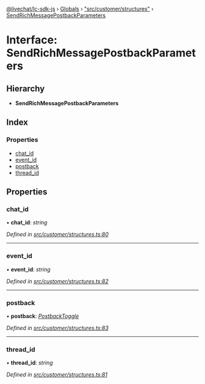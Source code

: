 [@livechat/lc-sdk-js](../README.md) › [Globals](../globals.md) › ["src/customer/structures"](../modules/_src_customer_structures_.md) › [SendRichMessagePostbackParameters](_src_customer_structures_.sendrichmessagepostbackparameters.md)

# Interface: SendRichMessagePostbackParameters

## Hierarchy

* **SendRichMessagePostbackParameters**

## Index

### Properties

* [chat_id](_src_customer_structures_.sendrichmessagepostbackparameters.md#chat_id)
* [event_id](_src_customer_structures_.sendrichmessagepostbackparameters.md#event_id)
* [postback](_src_customer_structures_.sendrichmessagepostbackparameters.md#postback)
* [thread_id](_src_customer_structures_.sendrichmessagepostbackparameters.md#thread_id)

## Properties

###  chat_id

• **chat_id**: *string*

*Defined in [src/customer/structures.ts:80](https://github.com/livechat/lc-sdk-js/blob/ac28f06/src/customer/structures.ts#L80)*

___

###  event_id

• **event_id**: *string*

*Defined in [src/customer/structures.ts:82](https://github.com/livechat/lc-sdk-js/blob/ac28f06/src/customer/structures.ts#L82)*

___

###  postback

• **postback**: *[PostbackToggle](_src_agent_structures_.postbacktoggle.md)*

*Defined in [src/customer/structures.ts:83](https://github.com/livechat/lc-sdk-js/blob/ac28f06/src/customer/structures.ts#L83)*

___

###  thread_id

• **thread_id**: *string*

*Defined in [src/customer/structures.ts:81](https://github.com/livechat/lc-sdk-js/blob/ac28f06/src/customer/structures.ts#L81)*
